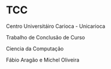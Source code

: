 # TCC
Centro Universitáiro Carioca - Unicarioca

Trabalho de Conclusão de Curso

Ciencia da Computação

Fábio Aragão e Michel Oliveira
